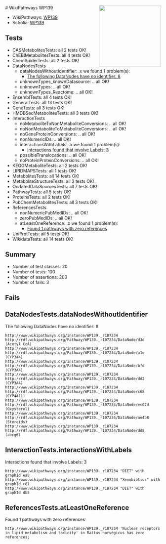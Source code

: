<img style="float: right; width: 200px" src="https://upload.wikimedia.org/wikipedia/commons/thumb/8/83/Wplogo_with_text_500.png/640px-Wplogo_with_text_500.png" />
# WikiPathways WP139

* WikiPathways: [WP139](https://identifiers.org/wikipathways:WP139)
* Scholia: [WP139](https://scholia.toolforge.org/wikipathways/WP139)
## Tests
* CASMetabolitesTests: all 2 tests OK!
* ChEBIMetabolitesTests: all 4 tests OK!
* ChemSpiderTests: all 2 tests OK!
* DataNodesTests
    * dataNodesWithoutIdentifier: .x we found 1 problem(s):
        * [The following DataNodes have no identifier: 8](#d2d32fa7)
    * unknownTypes_knownDatasource: .. all OK!
    * unknownTypes: .. all OK!
    * unknownTypes_Reactome: .. all OK!
* EnsemblTests: all 4 tests OK!
* GeneralTests: all 13 tests OK!
* GeneTests: all 3 tests OK!
* HMDBSecMetabolitesTests: all 3 tests OK!
* InteractionTests
    * noMetaboliteToNonMetaboliteConversions: .. all OK!
    * noNonMetaboliteToMetaboliteConversions: .. all OK!
    * noGeneProteinConversions: .. all OK!
    * nonNumericIDs: .. all OK!
    * interactionsWithLabels: .x we found 1 problem(s):
        * [Interactions found that involve Labels: 3](#630d267a)
    * possibleTranslocations: .. all OK!
    * noProteinProteinConversions: .. all OK!
* KEGGMetaboliteTests: all 2 tests OK!
* LIPIDMAPSTests: all 1 tests OK!
* MetabolitesTests: all 14 tests OK!
* MetaboliteStructureTests: all 2 tests OK!
* OudatedDataSourcesTests: all 7 tests OK!
* PathwayTests: all 5 tests OK!
* ProteinsTests: all 2 tests OK!
* PubChemMetabolitesTests: all 3 tests OK!
* ReferencesTests
    * nonNumericPubMedIDs: .. all OK!
    * zeroPubMedIDs: .. all OK!
    * atLeastOneReference: .x we found 1 problem(s):
        * [Found 1 pathways with zero references](#35eb778e)
* UniProtTests: all 5 tests OK!
* WikidataTests: all 14 tests OK!


## Summary

* Number of test classes: 20
* Number of tests: 100
* Number of assertions: 200
* Number of fails: 3

## Fails

<a name="d2d32fa7" />

## DataNodesTests.dataNodesWithoutIdentifier

The following DataNodes have no identifier: 8
```
http://www.wikipathways.org/instance/WP139._r107234 http://rdf.wikipathways.org/Pathway/WP139._r107234/DataNode/d3d (Acetyl CoA)
http://www.wikipathways.org/instance/WP139._r107234 http://rdf.wikipathways.org/Pathway/WP139._r107234/DataNode/a1e (CYP3A4)
http://www.wikipathways.org/instance/WP139._r107234 http://rdf.wikipathways.org/Pathway/WP139._r107234/DataNode/bfd (CYP3A4)
http://www.wikipathways.org/instance/WP139._r107234 http://rdf.wikipathways.org/Pathway/WP139._r107234/DataNode/dd2 (CYP3A4)
http://www.wikipathways.org/instance/WP139._r107234 http://rdf.wikipathways.org/Pathway/WP139._r107234/DataNode/c68 (CYP4A11)
http://www.wikipathways.org/instance/WP139._r107234 http://rdf.wikipathways.org/Pathway/WP139._r107234/DataNode/ec02d (Oxysterol)
http://www.wikipathways.org/instance/WP139._r107234 http://rdf.wikipathways.org/Pathway/WP139._r107234/DataNode/ae4b8 (Steroids)
http://www.wikipathways.org/instance/WP139._r107234 http://rdf.wikipathways.org/Pathway/WP139._r107234/DataNode/dd8 (abcg6)
```

<a name="630d267a" />

## InteractionTests.interactionsWithLabels

Interactions found that involve Labels: 3
```
http://www.wikipathways.org/instance/WP139._r107234 "DIET" with graphId ea8
http://www.wikipathways.org/instance/WP139._r107234 "Xenobiotics" with graphId c87
http://www.wikipathways.org/instance/WP139._r107234 "DIET" with graphId db5
```

<a name="35eb778e" />

## ReferencesTests.atLeastOneReference

Found 1 pathways with zero references
```
http://www.wikipathways.org/instance/WP139._r107234 'Nuclear receptors in lipid metabolism and toxicity' in Rattus norvegicus has zero references; 
```

